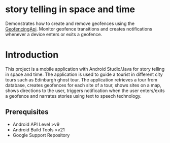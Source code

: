story telling in space and time
=================================

Demonstrates how to create and remove geofences using the
[GeofencingApi](https://developer.android.com/reference/com/google/android/gms/location/GeofencingApi.html).
Monitor geofence transitions and creates notifications whenever a device enters or exits a geofence.

Introduction
============

This project is a mobile application with Android Studio/Java for story telling in space and time. The application is used to guide a tourist in different city tours such as Edinburgh ghost tour. The application retrieves a tour from database, creates geofences for each site of a tour, shows sites on a map, shows directions to the user, triggers notification when the user enters/exits a geofence and narrates stories using text to speech technology.

Prerequisites
--------------

- Android API Level >v9
- Android Build Tools >v21
- Google Support Repository

